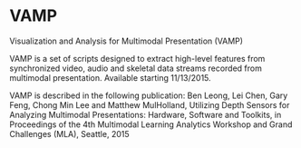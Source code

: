 # VAMP
Visualization and Analysis for Multimodal Presentation (VAMP)

VAMP is a set of scripts designed to extract high-level features from synchronized video, audio and skeletal data streams recorded from multimodal presentation. Available starting 11/13/2015.

VAMP is described in the following publication:
Ben Leong, Lei Chen, Gary Feng, Chong Min Lee and Matthew MulHolland, Utilizing Depth Sensors for Analyzing Multimodal Presentations: Hardware, Software and Toolkits, in Proceedings of the 4th Multimodal Learning Analytics Workshop and Grand Challenges (MLA), Seattle, 2015
